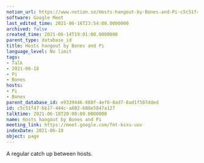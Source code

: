 ```yaml
---
notion_url: https://www.notion.so/Hosts-hangout-by-Bones-and-Pi-c5c51f47bb17444ca802688e5847a127
software: Google Meet
last_edited_time: 2021-06-16T23:54:00.0000000
archived: false
created_time: 2021-06-14T19:01:00.0000000
parent_type: database_id
title: Hosts hangout by Bones and Pi
language_level: No limit
tags:
- Talk
- 2021-06-18
- Pi
- Bones
hosts:
- Pi
- Bones
parent_database_id: e9339446-880f-4ef0-8ad7-8ad1f507dded
id: c5c51f47-bb17-444c-a802-688e5847a127
talktime: 2021-06-18T20:00:00.0000000
name: Hosts hangout by Bones and Pi
meeting_link: https://meet.google.com/fmt-ksxu-uuv
indexDate: 2021-06-18
object: page
---
```


A regular catch up between hosts.


